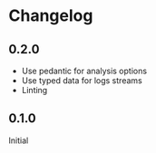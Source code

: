 # Changelog

## 0.2.0

- Use pedantic for analysis options
- Use typed data for logs streams
- Linting

## 0.1.0

Initial
